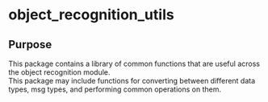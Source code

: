 # object_recognition_utils

## Purpose

This package contains a library of common functions that are useful across the object recognition module.  
This package may include functions for converting between different data types, msg types, and performing common operations on them.
